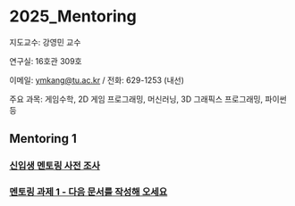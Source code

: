 # 2025_Mentoring

지도교수: 강영민 교수

연구실: 16호관 309호

이메일: ymkang@tu.ac.kr / 전화: 629-1253 (내선)

주요 과목: 게임수학, 2D 게임 프로그래밍, 머신러닝, 3D 그래픽스 프로그래밍, 파이썬 등

## Mentoring 1

### [신입생 멘토링 사전 조사](https://forms.office.com/r/ZQeA7eqxg6)

### [멘토링 과제 1 - 다음 문서를 작성해 오세요]()
